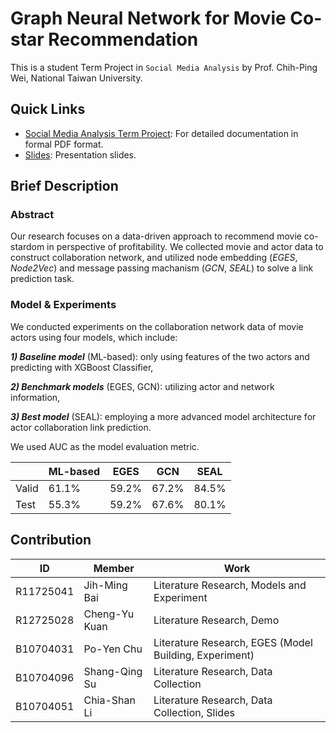 # Graph Neural Network for Movie Co-star Recommendation

This is a student Term Project in `Social Media Analysis` by Prof. Chih-Ping Wei, National Taiwan University.

## Quick Links

- [Social Media Analysis Term Project](https://github.com/brianCHUCHU/Actor-Network-Analysis-Collaboration-Prediction/blob/main/Social_Media_Analysis_Term_Project.pdf): For detailed documentation in formal PDF format.
- [Slides](https://github.com/brianCHUCHU/Actor-Network-Analysis-Collaboration-Prediction/blob/main/Social_Media_Analysis_Term_Project_Slides.pdf): Presentation slides.

## Brief Description

### Abstract
Our research focuses on a data-driven approach to recommend movie co-stardom in perspective of profitability. We collected movie and actor data to construct collaboration network, and utilized node embedding (*EGES*, *Node2Vec*) and message passing machanism (*GCN*, *SEAL*) to solve a link prediction task.

### Model & Experiments

We conducted experiments on the collaboration network data of movie actors using
four models, which include:

***1) Baseline model*** (ML-based): only using features of the
two actors and predicting with XGBoost Classifier, 

***2) Benchmark models*** (EGES,
GCN): utilizing actor and network information, 

***3) Best model*** (SEAL): employing a more advanced model architecture for actor collaboration link prediction. 

We used AUC as the model evaluation metric.

|       | ML-based |  EGES  | GCN | SEAL |
|-------|----------|--------|-----|------|
| Valid |   61.1%  |  59.2% | 67.2% | 84.5% |
| Test  |   55.3%  |  59.2% | 67.6% | 80.1% |

Contribution
-----------
| **ID**       | **Member**       | **Work**                                       |
|--------------|------------------|------------------------------------------------|
| R11725041    | Jih-Ming Bai     | Literature Research, Models and Experiment     |
| R12725028    | Cheng-Yu Kuan    | Literature Research, Demo                      |
| B10704031    | Po-Yen Chu       | Literature Research, EGES (Model Building, Experiment) |
| B10704096    | Shang-Qing Su    | Literature Research, Data Collection           |
| B10704051    | Chia-Shan Li     | Literature Research, Data Collection, Slides   |
